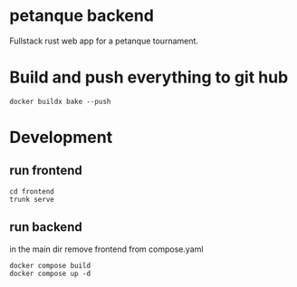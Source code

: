 # petanque backend

Fullstack rust web app for a petanque tournament.

# Build and push everything to git hub

`docker buildx bake --push`

# Development

## run frontend

```
cd frontend
trunk serve
```

## run backend

in the main dir remove frontend from compose.yaml

```
docker compose build 
docker compose up -d
```